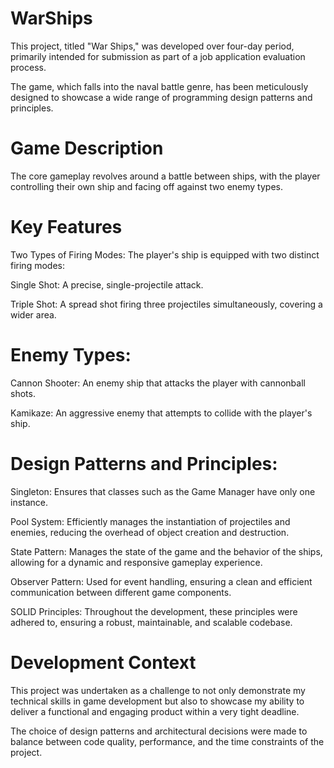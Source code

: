 # WarShips
This project, titled "War Ships," was developed over four-day period, primarily intended for submission as part of a job application evaluation process. 

The game, which falls into the naval battle genre, has been meticulously designed to showcase a wide range of programming design patterns and principles.

# Game Description
The core gameplay revolves around a battle between ships, with the player controlling their own ship and facing off against two enemy types. 

# Key Features
Two Types of Firing Modes: The player's ship is equipped with two distinct firing modes:

Single Shot: A precise, single-projectile attack.

Triple Shot: A spread shot firing three projectiles simultaneously, covering a wider area.

# Enemy Types:
Cannon Shooter: An enemy ship that attacks the player with cannonball shots.

Kamikaze: An aggressive enemy that attempts to collide with the player's ship.

# Design Patterns and Principles:
Singleton: Ensures that classes such as the Game Manager have only one instance.

Pool System: Efficiently manages the instantiation of projectiles and enemies, reducing the overhead of object creation and destruction.

State Pattern: Manages the state of the game and the behavior of the ships, allowing for a dynamic and responsive gameplay experience.

Observer Pattern: Used for event handling, ensuring a clean and efficient communication between different game components.

SOLID Principles: Throughout the development, these principles were adhered to, ensuring a robust, maintainable, and scalable codebase.

# Development Context
This project was undertaken as a challenge to not only demonstrate my technical skills in game development but also to showcase my ability to deliver a functional and engaging product within a very tight deadline. 

The choice of design patterns and architectural decisions were made to balance between code quality, performance, and the time constraints of the project.

